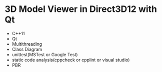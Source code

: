 # 3D Model Viewer in Direct3D12 with Qt

* C++11
* Qt
* Multithreading
* Class Diagram
* unittest(MSTest or Google Test)
* static code analysis(cppcheck or cpplint or visual studio)
* PBR
